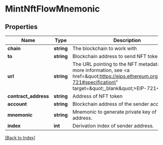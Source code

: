# MintNftFlowMnemonic

## Properties

Name | Type | Description | Notes
------------ | ------------- | ------------- | -------------
**chain** | **string** | The blockchain to work with |
**to** | **string** | Blockchain address to send NFT token to. |
**url** | **string** | The URL pointing to the NFT metadata; for more information, see &lt;a href&#x3D;\&quot;https://eips.ethereum.org/EIPS/eip-721#specification\&quot; target&#x3D;\&quot;_blank\&quot;&gt;EIP-721&lt;/a&gt; |
**contract_address** | **string** | Address of NFT token |
**account** | **string** | Blockchain address of the sender account. |
**mnemonic** | **string** | Mnemonic to generate private key of sender address. |
**index** | **int** | Derivation index of sender address. |

[[Back to Index]](../index.md)
